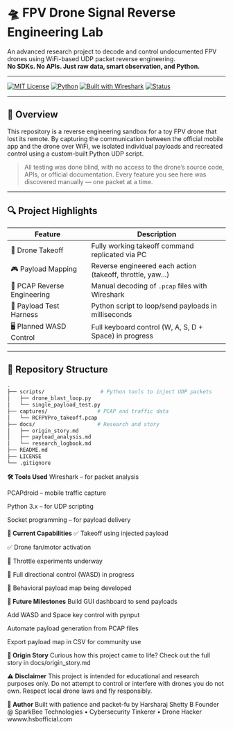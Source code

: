 # 🛸 FPV Drone Signal Reverse Engineering Lab

An advanced research project to decode and control undocumented FPV drones using WiFi-based UDP packet reverse engineering.  
**No SDKs. No APIs. Just raw data, smart observation, and Python.**

---

[![MIT License](https://img.shields.io/badge/license-MIT-blue.svg)](LICENSE)
[![Python](https://img.shields.io/badge/python-3.9%2B-yellow.svg)](https://www.python.org/)
[![Built with Wireshark](https://img.shields.io/badge/tool-Wireshark-007ACC.svg)](https://www.wireshark.org/)
[![Status](https://img.shields.io/badge/status-in%20active%20development-orange)]()

---

## 📡 Overview

This repository is a reverse engineering sandbox for a toy FPV drone that lost its remote. By capturing the communication between the official mobile app and the drone over WiFi, we isolated individual payloads and recreated control using a custom-built Python UDP script.

> All testing was done blind, with no access to the drone’s source code, APIs, or official documentation. Every feature you see here was discovered manually — one packet at a time.

---

## 🔍 Project Highlights

| Feature | Description |
|--------|-------------|
| 🚀 Drone Takeoff | Fully working takeoff command replicated via PC |
| 🎮 Payload Mapping | Reverse engineered each action (takeoff, throttle, yaw...) |
| 🧠 PCAP Reverse Engineering | Manual decoding of `.pcap` files with Wireshark |
| 🧪 Payload Test Harness | Python script to loop/send payloads in milliseconds |
| 🖥️ Planned WASD Control | Full keyboard control (W, A, S, D + Space) in progress |

---

## 📁 Repository Structure

```bash
.
├── scripts/                  # Python tools to inject UDP packets
│   ├── drone_blast_loop.py
│   └── single_payload_test.py
├── captures/                # PCAP and traffic data
│   └── RCFPVPro_takeoff.pcap
├── docs/                    # Research and story
│   ├── origin_story.md
│   ├── payload_analysis.md
│   └── research_logbook.md
├── README.md
├── LICENSE
└── .gitignore
```

**🛠 Tools Used**
Wireshark – for packet analysis

PCAPdroid – mobile traffic capture

Python 3.x – for UDP scripting

Socket programming – for payload delivery


**🚧 Current Capabilities**
✅ Takeoff using injected payload

✅ Drone fan/motor activation

🧪 Throttle experiments underway

🔧 Full directional control (WASD) in progress

🧠 Behavioral payload map being developed


**🧬 Future Milestones**
 Build GUI dashboard to send payloads

 Add WASD and Space key control with pynput

 Automate payload generation from PCAP files

 Export payload map in CSV for community use


**🧠 Origin Story**
Curious how this project came to life?
Check out the full story in docs/origin_story.md


**⚠️ Disclaimer**
This project is intended for educational and research purposes only.
Do not attempt to control or interfere with drones you do not own.
Respect local drone laws and fly responsibly.


**👤 Author**
Built with patience and packet-fu by
Harsharaj Shetty B
Founder @ SparkBee Technologies • Cybersecurity Tinkerer • Drone Hacker
wwww.hsbofficial.com

